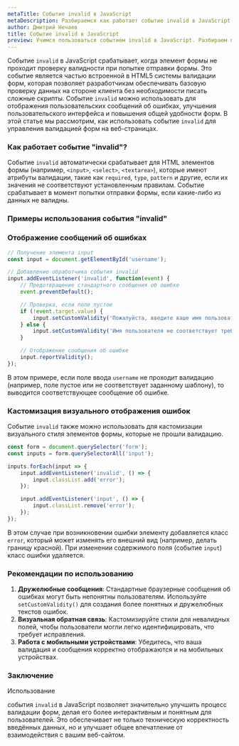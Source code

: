 ```yaml
---
metaTitle: Событие invalid в JavaScript
metaDescription: Разбираемся как работает событие invalid в JavaScript
author: Дмитрий Нечаев
title: Событие invalid в JavaScript
preview: Учимся пользоваться событием invalid в JavaScript. Разбираем примеры использования
---
```


Событие `invalid` в JavaScript срабатывает, когда элемент формы не проходит проверку валидности при попытке отправки формы. Это событие является частью встроенной в HTML5 системы валидации форм, которая позволяет разработчикам обеспечивать базовую проверку данных на стороне клиента без необходимости писать сложные скрипты. Событие `invalid` можно использовать для отображения пользовательских сообщений об ошибках, улучшения пользовательского интерфейса и повышения общей удобности форм. В этой статье мы рассмотрим, как использовать событие `invalid` для управления валидацией форм на веб-страницах.

### Как работает событие "invalid"?

Событие `invalid` автоматически срабатывает для HTML элементов формы (например, `<input>`, `<select>`, `<textarea>`), которые имеют атрибуты валидации, такие как `required`, `type`, `pattern` и другие, если их значения не соответствуют установленным правилам. Событие срабатывает в момент попытки отправки формы, если какие-либо из данных не валидны.

### Примеры использования события "invalid"

### Отображение сообщений об ошибках

```jsx
// Получение элемента input
const input = document.getElementById('username');

// Добавление обработчика события invalid
input.addEventListener('invalid', function(event) {
    // Предотвращение стандартного сообщения об ошибке
    event.preventDefault();

    // Проверка, если поле пустое
    if (!event.target.value) {
        input.setCustomValidity('Пожалуйста, введите ваше имя пользователя.');
    } else {
        input.setCustomValidity('Имя пользователя не соответствует требованиям.');
    }

    // Отображение сообщения об ошибке
    input.reportValidity();
});

```

В этом примере, если поле ввода `username` не проходит валидацию (например, поле пустое или не соответствует заданному шаблону), то выводится соответствующее сообщение об ошибке.

### Кастомизация визуального отображения ошибок

Событие `invalid` также можно использовать для кастомизации визуального стиля элементов формы, которые не прошли валидацию.

```jsx
const form = document.querySelector('form');
const inputs = form.querySelectorAll('input');

inputs.forEach(input => {
    input.addEventListener('invalid', () => {
        input.classList.add('error');
    });

    input.addEventListener('input', () => {
        input.classList.remove('error');
    });
});

```

В этом случае при возникновении ошибки элементу добавляется класс `error`, который может изменять его внешний вид (например, делать границу красной). При изменении содержимого поля (событие `input`) класс ошибки удаляется.

### Рекомендации по использованию

1. **Дружелюбные сообщения**: Стандартные браузерные сообщения об ошибках могут быть непонятны пользователям. Используйте `setCustomValidity()` для создания более понятных и дружелюбных текстов ошибок.
2. **Визуальная обратная связь**: Кастомизируйте стили для невалидных полей, чтобы пользователи могли легко идентифицировать, что требует исправления.
3. **Работа с мобильными устройствами**: Убедитесь, что ваша валидация и сообщения корректно отображаются и на мобильных устройствах.

### Заключение

Использование

события `invalid` в JavaScript позволяет значительно улучшить процесс валидации форм, делая его более интерактивным и понятным для пользователей. Это обеспечивает не только техническую корректность введённых данных, но и улучшает общее впечатление от взаимодействия с вашим веб-сайтом.